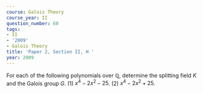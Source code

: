 ```yaml
---
course: Galois Theory
course_year: II
question_number: 60
tags:
- II
- '2009'
- Galois Theory
title: 'Paper 2, Section II, H '
year: 2009
---
```




For each of the following polynomials over $\mathbb{Q}$, determine the splitting field $K$ and the Galois group $G$.
(1) $x^{4}-2 x^{2}-25$.
(2) $x^{4}-2 x^{2}+25$.